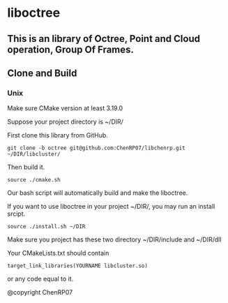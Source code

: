 <!--
 * @Author: ChenRP07
 * @Date: 2022-05-26 17:11:47
 * @LastEditTime: 2022-05-27 10:14:51
 * @LastEditors: ChenRP07
 * @Description: readme
-->
# liboctree
## This is an library of Octree, Point and Cloud operation, Group Of Frames.
## Clone and Build
### Unix
Make sure CMake version at least 3.19.0

Suppose your project directory is ~/DIR/

First clone this library from GitHub.

`git clone -b octree git@github.com:ChenRP07/libchenrp.git ~/DIR/libcluster/`

Then build it.

`source ./cmake.sh`

Our bash script will automatically build and make the liboctree.

If you want to use liboctree in your project ~/DIR/, you may run an install srcipt.

`source ./install.sh ~/DIR`

Make sure you project has these two directory ~/DIR/include and ~/DIR/dll

Your CMakeLists.txt should contain

`target_link_libraries(YOURNAME libcluster.so)`

or any code equal to it.

@copyright ChenRP07